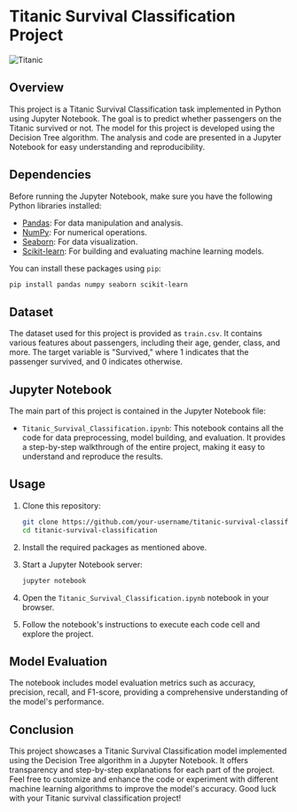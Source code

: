 # Titanic Survival Classification Project

![Titanic](https://upload.wikimedia.org/wikipedia/commons/thumb/f/fd/RMS_Titanic_3.jpg/800px-RMS_Titanic_3.jpg)

## Overview

This project is a Titanic Survival Classification task implemented in Python using Jupyter Notebook. The goal is to predict whether passengers on the Titanic survived or not. The model for this project is developed using the Decision Tree algorithm. The analysis and code are presented in a Jupyter Notebook for easy understanding and reproducibility.

## Dependencies

Before running the Jupyter Notebook, make sure you have the following Python libraries installed:

- [Pandas](https://pandas.pydata.org/): For data manipulation and analysis.
- [NumPy](https://numpy.org/): For numerical operations.
- [Seaborn](https://seaborn.pydata.org/): For data visualization.
- [Scikit-learn](https://scikit-learn.org/): For building and evaluating machine learning models.

You can install these packages using `pip`:

```bash
pip install pandas numpy seaborn scikit-learn
```

## Dataset

The dataset used for this project is provided as `train.csv`. It contains various features about passengers, including their age, gender, class, and more. The target variable is "Survived," where 1 indicates that the passenger survived, and 0 indicates otherwise.

## Jupyter Notebook

The main part of this project is contained in the Jupyter Notebook file:

- `Titanic_Survival_Classification.ipynb`: This notebook contains all the code for data preprocessing, model building, and evaluation. It provides a step-by-step walkthrough of the entire project, making it easy to understand and reproduce the results.

## Usage

1. Clone this repository:

   ```bash
   git clone https://github.com/your-username/titanic-survival-classification.git
   cd titanic-survival-classification
   ```

2. Install the required packages as mentioned above.

3. Start a Jupyter Notebook server:

   ```bash
   jupyter notebook
   ```

4. Open the `Titanic_Survival_Classification.ipynb` notebook in your browser.

5. Follow the notebook's instructions to execute each code cell and explore the project.

## Model Evaluation

The notebook includes model evaluation metrics such as accuracy, precision, recall, and F1-score, providing a comprehensive understanding of the model's performance.

## Conclusion

This project showcases a Titanic Survival Classification model implemented using the Decision Tree algorithm in a Jupyter Notebook. It offers transparency and step-by-step explanations for each part of the project. Feel free to customize and enhance the code or experiment with different machine learning algorithms to improve the model's accuracy. Good luck with your Titanic survival classification project!
